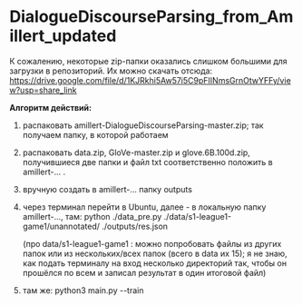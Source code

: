 # DialogueDiscourseParsing_from_Amillert_updated

К сожалению, некоторые zip-папки оказались слишком большими для загрузки в репозиторий. Их можно скачать отсюда: https://drive.google.com/file/d/1KJRkhi5Aw57i5C9pFIINmsGrnOtwYFFy/view?usp=share_link

__Алгоритм действий:__

1. распаковать amillert-DialogueDiscourseParsing-master.zip; так получаем папку, в которой работаем

2. распаковать data.zip, GloVe-master.zip и glove.6B.100d.zip, получившиеся две папки и файл txt соответственно положить в amillert-... . 

3. вручную создать в amillert-... папку outputs

4. через терминал перейти в Ubuntu, далее - в локальную папку amillert-..., там: python ./data_pre.py ./data/s1-league1-game1/unannotated/ ./outputs/res.json
  
      (про data/s1-league1-game1 : можно попробовать файлы из других папок или из нескольких/всех папок (всего в data их 15); я не знаю, как подать терминалу на вход            несколько директорий так, чтобы он прошёлся по всем и записал результат в один итоговой файл)
  
5. там же: python3 main.py --train
